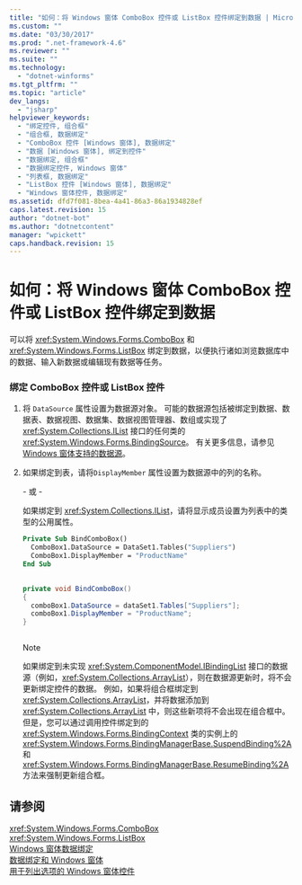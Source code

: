 ```yaml
---
title: "如何：将 Windows 窗体 ComboBox 控件或 ListBox 控件绑定到数据 | Microsoft Docs"
ms.custom: ""
ms.date: "03/30/2017"
ms.prod: ".net-framework-4.6"
ms.reviewer: ""
ms.suite: ""
ms.technology: 
  - "dotnet-winforms"
ms.tgt_pltfrm: ""
ms.topic: "article"
dev_langs: 
  - "jsharp"
helpviewer_keywords: 
  - "绑定控件, 组合框"
  - "组合框, 数据绑定"
  - "ComboBox 控件 [Windows 窗体], 数据绑定"
  - "数据 [Windows 窗体], 绑定到控件"
  - "数据绑定, 组合框"
  - "数据绑定控件, Windows 窗体"
  - "列表框, 数据绑定"
  - "ListBox 控件 [Windows 窗体], 数据绑定"
  - "Windows 窗体控件, 数据绑定"
ms.assetid: dfd7f081-8bea-4a41-86a3-86a1934828ef
caps.latest.revision: 15
author: "dotnet-bot"
ms.author: "dotnetcontent"
manager: "wpickett"
caps.handback.revision: 15
---
```

# 如何：将 Windows 窗体 ComboBox 控件或 ListBox 控件绑定到数据
可以将 <xref:System.Windows.Forms.ComboBox> 和 <xref:System.Windows.Forms.ListBox> 绑定到数据，以便执行诸如浏览数据库中的数据、输入新数据或编辑现有数据等任务。  
  
### 绑定 ComboBox 控件或 ListBox 控件  
  
1.  将 `DataSource`  属性设置为数据源对象。  可能的数据源包括被绑定到数据、数据表、数据视图、数据集、数据视图管理器、数组或实现了 <xref:System.Collections.IList> 接口的任何类的 <xref:System.Windows.Forms.BindingSource>。  有关更多信息，请参见 [Windows 窗体支持的数据源](../../../../docs/framework/winforms/data-sources-supported-by-windows-forms.md)。  
  
2.  如果绑定到表，请将`DisplayMember` 属性设置为数据源中的列的名称。  
  
     \- 或 \-  
  
     如果绑定到 <xref:System.Collections.IList>，请将显示成员设置为列表中的类型的公用属性。  
  
    ```vb  
    Private Sub BindComboBox()  
      ComboBox1.DataSource = DataSet1.Tables("Suppliers")  
      ComboBox1.DisplayMember = "ProductName"  
    End Sub  
  
    ```  
  
    ```csharp  
    private void BindComboBox()  
    {  
      comboBox1.DataSource = dataSet1.Tables["Suppliers"];  
      comboBox1.DisplayMember = "ProductName";  
    }  
  
    ```  
  
    > [!NOTE]
    >  如果绑定到未实现 <xref:System.ComponentModel.IBindingList> 接口的数据源（例如，<xref:System.Collections.ArrayList>），则在数据源更新时，将不会更新绑定控件的数据。  例如，如果将组合框绑定到 <xref:System.Collections.ArrayList>，并将数据添加到 <xref:System.Collections.ArrayList> 中，则这些新项将不会出现在组合框中。  但是，您可以通过调用控件绑定到的 <xref:System.Windows.Forms.BindingContext> 类的实例上的 <xref:System.Windows.Forms.BindingManagerBase.SuspendBinding%2A> 和 <xref:System.Windows.Forms.BindingManagerBase.ResumeBinding%2A> 方法来强制更新组合框。  
  
## 请参阅  
 <xref:System.Windows.Forms.ComboBox>   
 <xref:System.Windows.Forms.ListBox>   
 [Windows 窗体数据绑定](../../../../docs/framework/winforms/windows-forms-data-binding.md)   
 [数据绑定和 Windows 窗体](../../../../docs/framework/winforms/data-binding-and-windows-forms.md)   
 [用于列出选项的 Windows 窗体控件](../../../../docs/framework/winforms/controls/windows-forms-controls-used-to-list-options.md)